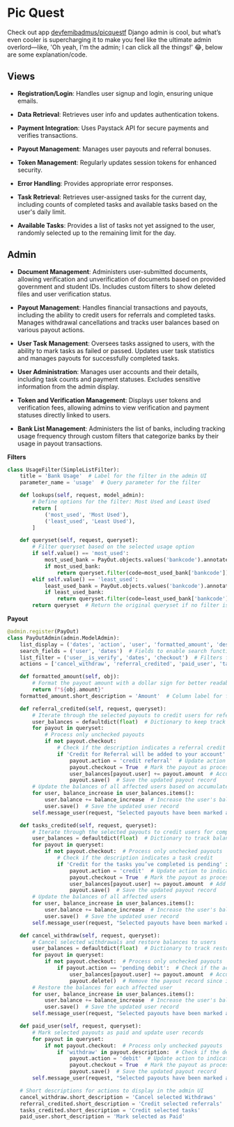 # Pic Quest

Check out app [devfemibadmus/picquestf](https://github.com/devfemibadmus/picquestf) Django admin is cool, but what’s even cooler is supercharging it to make you feel like the ultimate admin overlord—like, 'Oh yeah, I'm the admin; I can click all the things!' 😂, below are some explanation/code.


## Views

- **Registration/Login**: Handles user signup and login, ensuring unique emails.
- **Data Retrieval**: Retrieves user info and updates authentication tokens.

- **Payment Integration**: Uses Paystack API for secure payments and verifies transactions.
- **Payout Management**: Manages user payouts and referral bonuses.

- **Token Management**: Regularly updates session tokens for enhanced security.
- **Error Handling**: Provides appropriate error responses.

- **Task Retrieval**: Retrieves user-assigned tasks for the current day, including counts of completed tasks and available tasks based on the user's daily limit.  
- **Available Tasks**: Provides a list of tasks not yet assigned to the user, randomly selected up to the remaining limit for the day.


## Admin

- **Document Management**: Administers user-submitted documents, allowing verification and unverification of documents based on provided government and student IDs. Includes custom filters to show deleted files and user verification status.

- **Payout Management**: Handles financial transactions and payouts, including the ability to credit users for referrals and completed tasks. Manages withdrawal cancellations and tracks user balances based on various payout actions.

- **User Task Management**: Oversees tasks assigned to users, with the ability to mark tasks as failed or passed. Updates user task statistics and manages payouts for successfully completed tasks.

- **User Administration**: Manages user accounts and their details, including task counts and payment statuses. Excludes sensitive information from the admin display.

- **Token and Verification Management**: Displays user tokens and verification fees, allowing admins to view verification and payment statuses directly linked to users.

- **Bank List Management**: Administers the list of banks, including tracking usage frequency through custom filters that categorize banks by their usage in payout transactions.


**Filters**

```python
class UsageFilter(SimpleListFilter):
    title = 'Bank Usage'  # Label for the filter in the admin UI
    parameter_name = 'usage'  # Query parameter for the filter

    def lookups(self, request, model_admin):
        # Define options for the filter: Most Used and Least Used
        return [
            ('most_used', 'Most Used'),
            ('least_used', 'Least Used'),
        ]

    def queryset(self, request, queryset):
        # Filter queryset based on the selected usage option
        if self.value() == 'most_used':
            most_used_bank = PayOut.objects.values('bankcode').annotate(usage_count=Count('bankcode')).order_by('-usage_count').first()
            if most_used_bank:
                return queryset.filter(code=most_used_bank['bankcode'])
        elif self.value() == 'least_used':
            least_used_bank = PayOut.objects.values('bankcode').annotate(usage_count=Count('bankcode')).order_by('usage_count').first()
            if least_used_bank:
                return queryset.filter(code=least_used_bank['bankcode'])
        return queryset  # Return the original queryset if no filter is applied
```

**Payout**

```python
@admin.register(PayOut)
class PayOutAdmin(admin.ModelAdmin):
    list_display = ('dates', 'action', 'user', 'formatted_amount', 'description', 'checkout')  # Columns to display in the admin list view
    search_fields = ('user', 'dates')  # Fields to enable search functionality in the admin
    list_filter = ('user__is_verify', 'dates', 'checkout')  # Filters for refining the list of records
    actions = ['cancel_withdraw', 'referral_credited', 'paid_user', 'tasks_credited']  # Custom actions available in the admin interface

    def formatted_amount(self, obj):
        # Format the payout amount with a dollar sign for better readability
        return f"${obj.amount}"
    formatted_amount.short_description = 'Amount'  # Column label for formatted amount

    def referral_credited(self, request, queryset):
        # Iterate through the selected payouts to credit users for referrals
        user_balances = defaultdict(float)  # Dictionary to keep track of user balance updates
        for payout in queryset:
            # Process only unchecked payouts
            if not payout.checkout:
                # Check if the description indicates a referral credit
                if 'Credit for Referral will be added to your account' in payout.description:
                    payout.action = 'credit referral'  # Update action to indicate a referral credit
                    payout.checkout = True  # Mark the payout as processed
                    user_balances[payout.user] += payout.amount  # Accumulate the credit to the user's balance
                    payout.save()  # Save the updated payout record
        # Update the balances of all affected users based on accumulated credits
        for user, balance_increase in user_balances.items():
            user.balance += balance_increase  # Increase the user's balance
            user.save()  # Save the updated user record
        self.message_user(request, "Selected payouts have been marked as referral credited.")  # Notify admin

    def tasks_credited(self, request, queryset):
        # Iterate through the selected payouts to credit users for completed tasks
        user_balances = defaultdict(float)  # Dictionary to track balance increases for users
        for payout in queryset:
            if not payout.checkout:  # Process only unchecked payouts
                # Check if the description indicates a task credit
                if 'Credit for the tasks you’ve completed is pending' in payout.description:
                    payout.action = 'credit'  # Update action to indicate a task credit
                    payout.checkout = True  # Mark the payout as processed
                    user_balances[payout.user] += payout.amount  # Add to the user's balance
                    payout.save()  # Save the updated payout record
        # Update the balances of all affected users
        for user, balance_increase in user_balances.items():
            user.balance += balance_increase  # Increase the user's balance
            user.save()  # Save the updated user record
        self.message_user(request, "Selected payouts have been marked as tasks credited.")  # Notify admin

    def cancel_withdraw(self, request, queryset):
        # Cancel selected withdrawals and restore balances to users
        user_balances = defaultdict(float)  # Dictionary to track restored balances
        for payout in queryset:
            if not payout.checkout:  # Process only unchecked payouts
                if payout.action == 'pending debit':  # Check if the action indicates a pending withdrawal
                    user_balances[payout.user] += payout.amount  # Accumulate the withdrawal amount to restore to the user
                    payout.delete()  # Remove the payout record since it's cancelled
        # Restore the balances for each affected user
        for user, balance_increase in user_balances.items():
            user.balance += balance_increase  # Increase the user's balance
            user.save()  # Save the updated user record
        self.message_user(request, "Selected payouts have been marked as cancelled.")  # Notify admin

    def paid_user(self, request, queryset):
        # Mark selected payouts as paid and update user records
        for payout in queryset:
            if not payout.checkout:  # Process only unchecked payouts
                if 'withdraw' in payout.description:  # Check if the description indicates a withdrawal
                    payout.action = 'debit'  # Update action to indicate a debit (payment)
                    payout.checkout = True  # Mark the payout as processed
                    payout.save()  # Save the updated payout record
        self.message_user(request, "Selected payouts have been marked as paid.")  # Notify admin

    # Short descriptions for actions to display in the admin UI
    cancel_withdraw.short_description = 'Cancel selected Withdraws'
    referral_credited.short_description = 'Credit selected referrals'
    tasks_credited.short_description = 'Credit selected tasks'
    paid_user.short_description = 'Mark selected as Paid'
```

